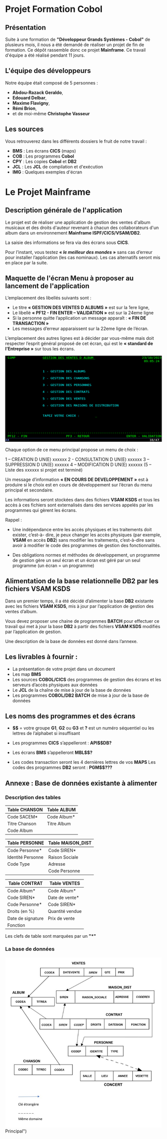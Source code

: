 # Projet Formation Cobol

## Présentation

Suite à une formation de **"Développeur Grands Systèmes - Cobol"** de plusieurs mois, il nous a été demandé de réaliser un projet de fin de formation. Ce dépôt rassemble donc ce projet **Mainframe**. Ce travail d'équipe a été réalisé pendant 11 jours.

## L'équipe des développeurs

Notre équipe était composé de 5 personnes :
* **Abdou-Razack Geraldo**,
* **Edouard Delbar**,
* **Maxime Flavigny**,
* **Rémi Brion**,
* et de moi-même **Christophe Vasseur**

## Les sources

Vous retrouverez dans les différents dossiers le fruit de notre travail :
* **BMS** : Les écrans **CICS** (maps)
* **COB** : Les programmes **Cobol**
* **CPY** : Les copies **Cobol** et **DB2**
* **JCL** : Les **JCL** de compilation et d'exécution
* **IMG** : Quelques exemples d'écran

# Le Projet Mainframe

## Description générale de l'application

Le projet est de réaliser une application de gestion des ventes d'album musicaux et des droits d'auteur revenant à chacun des collaborateurs d'un album dans un environnement **Mainframe ISPF/CICS/VSAM/DB2**.

La saisie des informations se fera via des écrans sous **CICS**.

Pour l’instant, vous testez **« *le meilleur des mondes* »** sans cas d’erreur pour installer l’application (les cas nominaux). Les cas alternatifs seront mis en place par la suite. 

## Maquette de l'écran Menu à proposer au lancement de l'application

L’emplacement des libellés suivants sont : 

* Le titre **« GESTION DES VENTES D ALBUMS »** est sur la 1ere ligne, 
* Le libellé **« PF12 - FIN       ENTER – VALIDATION »** est sur la 24eme ligne
* Si la personne quitte l’application un message apparaît : **« FIN DE TRANSACTION »**
* Les messages d’erreur apparaissent sur la 22eme ligne de l’écran.

L’emplacement des autres lignes est à décider par vous-même mais doit respecter l’esprit général proposé de cet écran, qui est le **« standard de l’Entreprise »** sur tous les écrans.

![Ecran du Menu Principal](https://github.com/Christophe-Vasseur/Projet-Formation-Cobol/blob/main/IMG/MenuPrinc.jpg "Menu Principal")

Chaque option de ce menu principal propose un menu de choix :

1 – CREATION D UN(E) xxxxxx
2 - CONSULTATION D UN(E) xxxxxx
3 – SUPPRESSION D UN(E) xxxxxx
4 – MODIFICATION D UN(E) xxxxxx
(5 – Liste des xxxxxx         si projet est terminé)

Un message d’information **« EN COURS DE DEVELOPPEMENT »** est à produire si le choix est en cours de développement sur l’écran du menu principal et secondaire. 

Les informations seront stockées dans des fichiers **VSAM KSDS** et tous les accès à ces fichiers sont externalisés dans des services appelés par les programmes qui gèrent les écrans.

Rappel :

* Une indépendance entre les accès physiques et les traitements doit exister, c’est-à- dire, je peux changer les accès physiques (par exemple, **VSAM** en accès **DB2**) sans modifier les traitements, c’est-à-dire sans avoir à modifier le code des programmes de gestion des fonctionnalités.

* Des obligations normes et méthodes de développement, un programme de gestion gère un seul écran et un écran est géré par un seul programme (un écran = un programme)

## Alimentation de la base relationnelle DB2 par les fichiers VSAM KSDS

Dans un premier temps, il a été décidé d’alimenter la base **DB2** existante avec les fichiers **VSAM KSDS**, mis à jour par l’application de gestion des ventes d’album.

Vous devez proposer une chaine de programmes **BATCH** pour effectuer ce travail qui met à jour la base **DB2** à partir des fichiers **VSAM KSDS** modifiés par l’application de gestion.

Une description de la base de données est donné dans l’annexe.

## Les livrables à fournir : 

* La présentation de votre projet dans un document
* Les map **BMS** 
* Les sources **COBOL/CICS** des programmes de gestion des écrans et les serveurs d’accès physiques aux données
* Le **JCL** de la chaîne de mise à jour de la base de données
* Les programmes **COBOL/DB2 BATCH** de mise à jour de la base de données

## Les noms des programmes et des écrans

* **$$** = votre groupe **G1**, **G2** ou **G3** et **?** est un numéro séquentiel ou les lettres de l’alphabet si insuffisant

* Les programmes **CICS** s’appelleront : **API$$DB?**

* Les écrans **BMS** s’appelleront **MBL$$?**

* Les codes transaction seront les 4 dernières lettres de vos **MAPS** Les codes des programmes **DB2** seront : **PGM$$???**

## Annexe : Base de données existante à alimenter

### Description des tables

   |Table CHANSON |Table ALBUM |
   |--------------------|--------------------|
   |Code SACEM*  |Code Album*  |
   |Titre Chanson |Titre Album |
   |Code Album    |            |

   |Table PERSONNE |Table MAISON_DIST |
   |--------------------|--------------------|
   |Code Personne*    |Code SIREN*  |
   |Identité Personne |Raison Sociale |
   |Code Type    |Adresse            |
   |             |Code Personne         |

   |Table CONTRAT |Table VENTES |
   |--------------------|--------------------|
   |Code Album*    |Code Album*  |
   |Code SIREN* |Date de vente* |
   |Code Personne*  |Code SIREN* |
   |Droits (en %)     |Quantité vendue   |
   |Date de signature |Prix de vente   |
   |Fonction |   |


   Les clefs de table sont marquées par un **"*"**

### La base de données

![Base de données](https://github.com/Christophe-Vasseur/Projet-Formation-Cobol/blob/main/IMG/BDD.jpg "Base de données DB2") Principal")